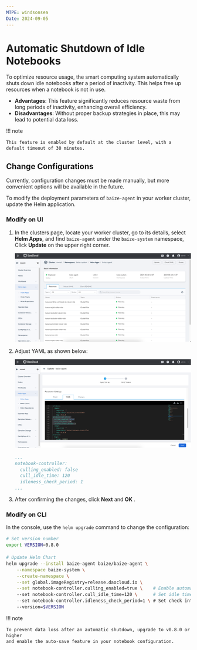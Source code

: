 ```yaml
---
MTPE: windsonsea
Date: 2024-09-05
---
```


# Automatic Shutdown of Idle Notebooks

To optimize resource usage, the smart computing system automatically shuts down idle notebooks
after a period of inactivity. This helps free up resources when a notebook is not in use.

- **Advantages**: This feature significantly reduces resource waste from long periods of inactivity,
  enhancing overall efficiency.
- **Disadvantages**: Without proper backup strategies in place, this may lead to potential data loss.

!!! note

    This feature is enabled by default at the cluster level, with a default timeout of 30 minutes.

## Change Configurations

Currently, configuration changes must be made manually, but more convenient options will be available in the future.

To modify the deployment parameters of `baize-agent` in your worker cluster, update the Helm application.

### Modify on UI

1. In the clusters page, locate your worker cluster, go to its details,
   select __Helm Apps__, and find `baize-agent` under the `baize-system` namespace, Click __Update__ on the upper right corner.

    ![baize-agent](../../images/notebook-idle.png)

2. Adjust YAML as shown below:

    ![baize-agent](../../images/notebook-idle02.png)

    ```yaml
    ...
    notebook-controller:
      culling_enabled: false
      cull_idle_time: 120
      idleness_check_period: 1
    ...
    ```

3. After confirming the changes, click __Next__ and __OK__ .

### Modify on CLI

In the console, use the `helm upgrade` command to change the configuration:

```bash
# Set version number
export VERSION=0.8.0

# Update Helm Chart 
helm upgrade --install baize-agent baize/baize-agent \
    --namespace baize-system \
    --create-namespace \
    --set global.imageRegistry=release.daocloud.io \
    --set notebook-controller.culling_enabled=true \    # Enable automatic shutdown (default: true)
    --set notebook-controller.cull_idle_time=120 \      # Set idle timeout to 120 minutes (default: 30 minutes)
    --set notebook-controller.idleness_check_period=1 \ # Set check interval to 1 minute (default: 1 minute)
    --version=$VERSION
```

!!! note

    To prevent data loss after an automatic shutdown, upgrade to v0.8.0 or higher
    and enable the auto-save feature in your notebook configuration.
